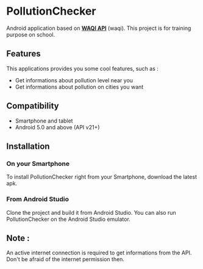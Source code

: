 # PollutionChecker

Android application based on [**WAQI API**](http://waqi.info/) (waqi). This project is for training purpose on school.

## Features

This applications provides you some cool features, such as :
- Get informations about pollution level near you
- Get informations about pollution on cities you want


## Compatibility

- Smartphone and tablet
- Android 5.0 and above (API v21+)

## Installation

### On your Smartphone

To install PollutionChecker right from your Smartphone, download the latest apk.

### From Android Studio

Clone the project and build it from Android Studio. You can also run PollutionChecker on the Android Studio emulator.

## Note :

An active internet connection is required to get informations from the API. Don't be afraid of the internet permission then.
